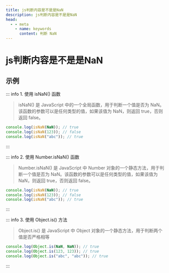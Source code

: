```yaml
---
title: js判断内容是不是是NaN
description: js判断内容是不是是NaN
head:
  - - meta
    - name: keywords
      content: 判断 NaN
---
```


# js判断内容是不是是NaN

## 示例
::: info 1. 使用 isNaN() 函数
> isNaN() 是 JavaScript 中的一个全局函数，用于判断一个值是否为 NaN。该函数的参数可以是任何类型的值，如果该值为 NaN，则返回 true，否则返回 false。
```js
console.log(isNaN(NaN)); // true
console.log(isNaN(123)); // false
console.log(isNaN("abc")); // true
```
:::

::: info 2. 使用 Number.isNaN() 函数
> Number.isNaN() 是 JavaScript 中 Number 对象的一个静态方法，用于判断一个值是否为 NaN。该函数的参数可以是任何类型的值，如果该值为 NaN，则返回 true，否则返回 false。
```js
console.log(isNaN(NaN)); // true
console.log(isNaN(123)); // false
console.log(isNaN("abc")); // true
```
:::

::: info 3. 使用 Object.is() 方法
> Object.is() 是 JavaScript 中 Object 对象的一个静态方法，用于判断两个值是否严格相等
```js
console.log(Object.is(NaN, NaN)); // true
console.log(Object.is(123, 123)); // true
console.log(Object.is("abc", "abc")); // true
```
:::